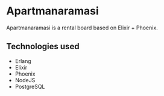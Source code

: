 # Apartmanaramasi

Apartmanaramasi is a rental board based on Elixir + Phoenix.

## Technologies used

- Erlang
- Elixir
- Phoenix
- NodeJS
- PostgreSQL

